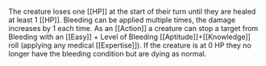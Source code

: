 The creature loses one [[HP]] at the start of their turn until they are healed at least 1 [[HP]]. Bleeding can be applied multiple times, the damage increases by 1 each time. As an [[Action]] a creature can stop a target from Bleeding with an [[Easy]] + Level of Bleeding [[Aptitude]]+[[Knowledge]] roll (applying any medical [[Expertise]]). If the creature is at 0 HP they no longer have the bleeding condition but are dying as normal.